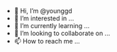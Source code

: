 - 👋 Hi, I’m @younggd
- 👀 I’m interested in ...
- 🌱 I’m currently learning ...
- 💞️ I’m looking to collaborate on ...
- 📫 How to reach me ...

<!---
younggd/younggd is a ✨ special ✨ repository because its `README.md` (this file) appears on your GitHub profile.
You can click the Preview link to take a look at your changes.
--->
